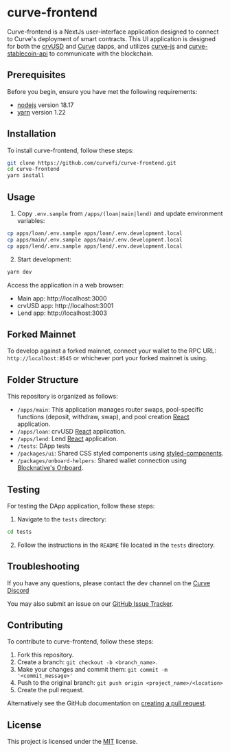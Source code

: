 # curve-frontend

Curve-frontend is a NextJs user-interface application designed to connect to Curve's deployment of smart contracts. This UI application is designed for both the [crvUSD](https://crvusd-curve.fi) and [Curve](https://curve.fi) dapps, and utilizes [curve-js](https://github.com/curvefi/curve-js) and [curve-stablecoin-api](https://github.com/curvefi/curve-stablecoin-js) to communicate with the blockchain.

## Prerequisites

Before you begin, ensure you have met the following requirements:

- [nodejs](https://nodejs.org/) version 18.17
- [yarn](https://yarnpkg.com/) version 1.22

## Installation

To install curve-frontend, follow these steps:

```bash
git clone https://github.com/curvefi/curve-frontend.git
cd curve-frontend
yarn install
```

## Usage

1. Copy `.env.sample` from `/apps/(loan|main|lend)` and update environment variables:

```bash
cp apps/loan/.env.sample apps/loan/.env.development.local
cp apps/main/.env.sample apps/main/.env.development.local
cp apps/lend/.env.sample apps/lend/.env.development.local
```

2. Start development:

```bash
yarn dev
```

Access the application in a web browser:

- Main app: http://localhost:3000
- crvUSD app: http://localhost:3001
- Lend app: http://localhost:3003

## Forked Mainnet

To develop against a forked mainnet, connect your wallet to the RPC URL: `http://localhost:8545` or whichever port your forked mainnet is using.

## Folder Structure

This repository is organized as follows:

- `/apps/main`: This application manages router swaps, pool-specific functions (deposit, withdraw, swap), and pool creation [React](https://react.dev/) application.
- `/apps/loan`: crvUSD [React](https://react.dev/) application.
- `/apps/lend`: Lend [React](https://react.dev/) application.
- `/tests`: DApp tests
- `/packages/ui`: Shared CSS styled components using [styled-components](https://styled-components.com/).
- `/packages/onboard-helpers`: Shared wallet connection using [Blocknative's Onboard](https://onboard.blocknative.com/).

## Testing

For testing the DApp application, follow these steps:

1. Navigate to the `tests` directory:

```bash
cd tests
```

2. Follow the instructions in the `README` file located in the `tests` directory.

## Troubleshooting

If you have any questions, please contact the dev channel on the [Curve Discord](https://discord.gg/sGDwYnb6W9)

You may also submit an issue on our [GitHub Issue Tracker](https://github.com/curvefi/curve-frontend/issues).

## Contributing

To contribute to curve-frontend, follow these steps:

1. Fork this repository.
2. Create a branch: `git checkout -b <branch_name>`.
3. Make your changes and commit them: `git commit -m '<commit_message>'`
4. Push to the original branch: `git push origin <project_name>/<location>`
5. Create the pull request.

Alternatively see the GitHub documentation on [creating a pull request](https://help.github.com/en/github/collaborating-with-issues-and-pull-requests/creating-a-pull-request).

## License

This project is licensed under the [MIT](LICENSE) license.
